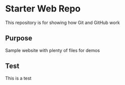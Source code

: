 # Starter Web Repo

This repository is for showing how Git and GitHub work

## Purpose

Sample website with plenty of files for demos

## Test

This is a test
